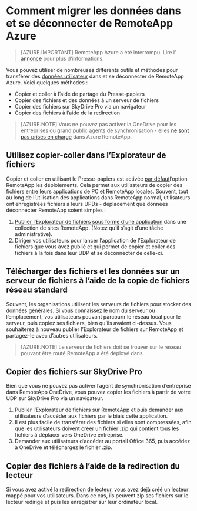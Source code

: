
<properties
    pageTitle="Migrer les données utilisateur à partir d’Azure RemoteApp | Microsoft Azure"
    description="Découvrez comment migrer vos données utilisateur et déconnexion RemoteApp Azure."
    services="remoteapp"
    documentationCenter=""
    authors="lizap"
    manager="mbaldwin" />

<tags
    ms.service="remoteapp"
    ms.workload="compute"
    ms.tgt_pltfrm="na"
    ms.devlang="na"
    ms.topic="article"
    ms.date="08/15/2016"
    ms.author="elizapo" />



# <a name="how-to-migrate-data-into-and-out-of-azure-remoteapp"></a>Comment migrer les données dans et se déconnecter de RemoteApp Azure

> [AZURE.IMPORTANT]
> RemoteApp Azure a été interrompu. Lire l' [annonce](https://go.microsoft.com/fwlink/?linkid=821148) pour plus d’informations.

Vous pouvez utiliser de nombreuses différents outils et méthodes pour transférer des [données utilisateur](remoteapp-upd.md) dans et se déconnecter de RemoteApp Azure. Voici quelques méthodes :

- Copier et coller à l’aide de partage du Presse-papiers
- Copier des fichiers et des données à un serveur de fichiers
- Copier des fichiers sur SkyDrive Pro via un navigateur
- Copier des fichiers à l’aide de la redirection

>[AZURE.NOTE] 
> Vous ne pouvez pas activer la OneDrive pour les entreprises ou grand public agents de synchronisation - elles [ne sont pas prises en charge](remoteapp-onedrive.md) dans Azure RemoteApp.

## <a name="use-copy-and-paste-in-file-explorer"></a>Utilisez copier-coller dans l’Explorateur de fichiers

Copier et coller en utilisant le Presse-papiers est activée [par défaut](remoteapp-redirection.md)l’option RemoteApp les déploiements. Cela permet aux utilisateurs de copier des fichiers entre leurs applications de PC et RemoteApp locales. Souvent, tout au long de l’utilisation des applications dans RemoteApp normal, utilisateurs ont enregistrées fichiers à leurs UPDs - déplacement que données déconnecter RemoteApp soient simples :

1. [Publier l’Explorateur de fichiers sous forme d’une application](remoteapp-publish.md) dans une collection de sites RemoteApp. (Notez qu’il s’agit d’une tâche administrative).
2. Diriger vos utilisateurs pour lancer l’application de l’Explorateur de fichiers que vous avez publié et qui permet de copier et coller des fichiers à la fois dans leur UDP et se déconnecter de celle-ci.

## <a name="upload-files-and-data-to-a-file-server-by-using-standard-network-file-copy"></a>Télécharger des fichiers et les données sur un serveur de fichiers à l’aide de la copie de fichiers réseau standard

Souvent, les organisations utilisent les serveurs de fichiers pour stocker des données générales. Si vous connaissez le nom du serveur ou l’emplacement, vos utilisateurs pouvant parcourir le réseau local pour le serveur, puis copiez ses fichiers, bien qu’ils avaient ci-dessus. Vous souhaiterez à nouveau publier l’Explorateur de fichiers sur RemoteApp et partagez-le avec d’autres utilisateurs.

>[AZURE.NOTE] 
> Le serveur de fichiers doit se trouver sur le réseau pouvant être routé RemoteApp a été déployé dans.

## <a name="copy-files-to-onedrive-for-business"></a>Copier des fichiers sur SkyDrive Pro
Bien que vous ne pouvez pas activer l’agent de synchronisation d’entreprise dans RemoteApp OneDrive, vous pouvez copier les fichiers à partir de votre UDP sur SkyDrive Pro via un navigateur. 

1. Publier l’Explorateur de fichiers sur RemoteApp et puis demander aux utilisateurs d’accéder aux fichiers par le biais cette application. 
2. Il est plus facile de transférer des fichiers si elles sont compressées, afin que les utilisateurs doivent créer un fichier .zip qui contient tous les fichiers à déplacer vers OneDrive entreprise.
3. Demander aux utilisateurs d’accéder au portail Office 365, puis accédez à OneDrive et téléchargez le fichier .zip.

## <a name="copy-files-by-using-drive-redirection"></a>Copier des fichiers à l’aide de la redirection du lecteur

Si vous avez activé [la redirection de lecteur](remoteapp-redirection.md), vous avez déjà créé un lecteur mappé pour vos utilisateurs. Dans ce cas, ils peuvent zip ses fichiers sur le lecteur redirigé et puis les enregistrer sur leur ordinateur local.